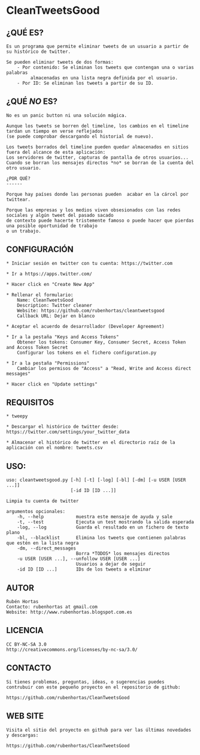 CleanTweetsGood
======

¿QUÉ ES?
------

    Es un programa que permite eliminar tweets de un usuario a partir de su histórico de twitter.
    
    Se pueden eliminar tweets de dos formas:
        - Por contenido: Se eliminan los tweets que contengan una o varias palabras
             almacenadas en una lista negra definida por el usuario.
        - Por ID: Se eliminan los tweets a partir de su ID.

¿QUÉ *NO* ES?
------

    No es un panic button ni una solución mágica. 
    
    Aunque los tweets se borren del timeline, los cambios en el timeline tardan un tiempo en verse reflejados
    (se puede comprobar descargando el historial de nuevo).
    
    Los tweets borrados del timeline pueden quedar almacenados en sitios fuera del alcance de esta aplicación:
    Los servidores de twitter, capturas de pantalla de otros usuarios... 
    Cuando se borran los mensajes directos *no* se borran de la cuenta del otro usuario.
    
    ¿POR QUÉ?
    ------
    
    Porque hay países donde las personas pueden  acabar en la cárcel por twittear.
    
    Porque las empresas y los medios viven obsesionados con las redes sociales y algún tweet del pasado sacado 
    de contexto puede hacerte tristemente famoso o puede hacer que pierdas una posible oportunidad de trabajo
    o un trabajo.


CONFIGURACIÓN
------

    * Iniciar sesión en twitter con tu cuenta: https://twitter.com
    
    * Ir a https://apps.twitter.com/
    
    * Hacer click en "Create New App"
    
    * Rellenar el formulario:
        Name: CleanTweetsGood
        Description: Twitter cleaner
        Website: https://github.com/rubenhortas/cleantweetsgood
        Callback URL: Dejar en blanco
    
    * Aceptar el acuerdo de desarrollador (Developer Agreement)
    
    * Ir a la pestaña "Keys and Access Tokens"
        Obtener los tokens: Consumer Key, Consumer Secret, Access Token and Access Token Secret
        Configurar los tokens en el fichero configuration.py
    
    * Ir a la pestaña "Permissions"
        Cambiar los permisos de "Access" a "Read, Write and Access direct messages"
    
    * Hacer click en "Update settings"


REQUISITOS
------

    * tweepy
    
    * Descargar el histórico de twitter desde: https://twitter.com/settings/your_twitter_data
    
    * Almacenar el histórico de twitter en el directorio raíz de la aplicación con el nombre: tweets.csv

USO:
------

    uso: cleantweetsgood.py [-h] [-t] [-log] [-bl] [-dm] [-u USER [USER ...]]
                            [-id ID [ID ...]]
    
    Limpia tu cuenta de twitter
    
    argumentos opcionales:
        -h, --help            muestra este mensaje de ayuda y sale
        -t, --test            Ejecuta un test mostrando la salida esperada
        -log, --log           Guarda el resultado en un fichero de texto plano
        -bl, --blacklist      Elimina los tweets que contienen palabras que estén en la lista negra
        -dm, --direct_messages
                              Borra *TODOS* los mensajes directos
        -u USER [USER ...], --unfollow USER [USER ...]
                              Usuarios a dejar de seguir
        -id ID [ID ...]       IDs de los tweets a eliminar

AUTOR
------

    Rubén Hortas
    Contacto: rubenhortas at gmail.com
    Website: http://www.rubenhortas.blogspot.com.es

LICENCIA
------

    CC BY-NC-SA 3.0
    http://creativecommons.org/licenses/by-nc-sa/3.0/

CONTACTO
------

    Si tienes problemas, preguntas, ideas, o sugerencias puedes
    contrubuir con este pequeño proyecto en el repositorio de github:
    
    https://github.com/rubenhortas/CleanTweetsGood

WEB SITE
------

    Visita el sitio del proyecto en github para ver las últimas novedades y descargas:
    
    https://github.com/rubenhortas/CleanTweetsGood

